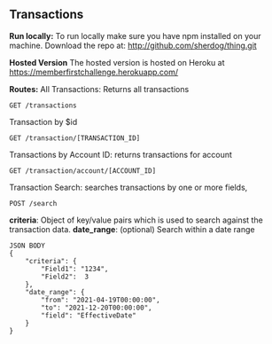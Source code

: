 ## Transactions

**Run locally:**
To run locally make sure you have npm installed on your machine. Download the repo at:  http://github.com/sherdog/thing.git 

**Hosted Version**
The hosted version is hosted on Heroku at https://memberfirstchallenge.herokuapp.com/

**Routes:**
All Transactions: Returns all transactions

    GET /transactions

Transaction by $id

    GET /transaction/[TRANSACTION_ID]

Transactions by Account ID: returns transactions for account

    GET /transaction/account/[ACCOUNT_ID]

Transaction Search: searches transactions by one or more fields, 

    POST /search

**criteria**: Object of key/value pairs which is used to search against the transaction data.
**date_range**: (optional) Search within a date range

    JSON BODY
    {
	    "criteria": {
	        "Field1": "1234",
	        "Field2":  3
	    },
	    "date_range": {
	        "from": "2021-04-19T00:00:00",
	        "to": "2021-12-20T00:00:00",
	        "field": "EffectiveDate"
	    }
    }